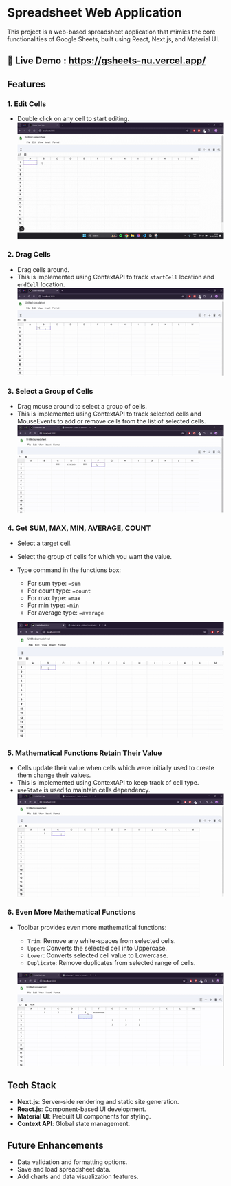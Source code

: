 # Spreadsheet Web Application

This project is a web-based spreadsheet application that mimics the core functionalities of Google Sheets, built using React, Next.js, and Material UI.

## 🔗 Live Demo : https://gsheets-nu.vercel.app/

## Features

### 1. Edit Cells

- Double click on any cell to start editing.  
  ![Double Click to Edit](https://github.com/sahilbaig/allmygifs/blob/main/cellEdit.gif)

### 2. Drag Cells

- Drag cells around.
- This is implemented using ContextAPI to track `startCell` location and `endCell` location.
  ![Drag Cells](https://github.com/sahilbaig/allmygifs/blob/main/drag.gif)

### 3. Select a Group of Cells

- Drag mouse around to select a group of cells.
- This is implemented using ContextAPI to track selected cells and MouseEvents to add or remove cells from the list of selected cells.  
  ![Select Cells](https://github.com/sahilbaig/allmygifs/blob/main/select.gif)

### 4. Get SUM, MAX, MIN, AVERAGE, COUNT

- Select a target cell.
- Select the group of cells for which you want the value.
- Type command in the functions box:

  - For sum type: `=sum`
  - For count type: `=count`
  - For max type: `=max`
  - For min type: `=min`
  - For average type: `=average`

  ![Functions](https://github.com/sahilbaig/allmygifs/blob/main/functions.gif)

### 5. Mathematical Functions Retain Their Value

- Cells update their value when cells which were initially used to create them change their values.
- This is implemented using ContextAPI to keep track of cell type.
- `useState` is used to maintain cells dependency.  
  ![Functions](https://github.com/sahilbaig/allmygifs/blob/main/retain.gif)

### 6. Even More Mathematical Functions

- Toolbar provides even more mathematical functions:

  - `Trim`: Remove any white-spaces from selected cells.
  - `Upper`: Converts the selected cell into Uppercase.
  - `Lower`: Converts selected cell value to Lowercase.
  - `Duplicate`: Remove duplicates from selected range of cells.

  ![Functions](https://github.com/sahilbaig/allmygifs/blob/main/dataQuality.gif)

## Tech Stack

- **Next.js**: Server-side rendering and static site generation.
- **React.js**: Component-based UI development.
- **Material UI**: Prebuilt UI components for styling.
- **Context API**: Global state management.

## Future Enhancements

- Data validation and formatting options.
- Save and load spreadsheet data.
- Add charts and data visualization features.
